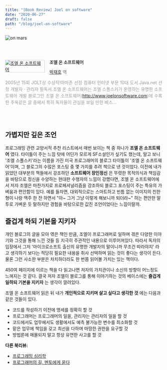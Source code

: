 ```yaml
---
title: "[Book Review] Joel on software"
date: "2020-06-27"
draft: false
path: "/blog/joel-on-software"
---
```


![on mars](https://images.unsplash.com/photo-1571769267292-e24dfadebbdc?ixlib=rb-1.2.1&ixid=eyJhcHBfaWQiOjEyMDd9&auto=format&fit=crop&w=1067&q=80)

<br /><br /><div style="clear:left;text-align:left;"><div style="float:left;margin:0 15px 5px 0;"><a href="http://www.yes24.com/Product/Goods/1469763" style="display:inline-block;overflow:hidden;border:solid 1px #ccc;" target="_blank"><img style="margin:-1px;vertical-align:top;" src="http://image.yes24.com/goods/1469763/M" border="0" alt="조엘 온 소프트웨어 "></a></div><div><p style="line-height:1.2em;color:#333;font-size:14px;font-weight:bold;">조엘 온 소프트웨어 </p><p style="margin-top:5px;line-height:1.2em;color:#666;"><a href="http://www.yes24.com/SearchCorner/Result?domain=ALL&author_yn=Y&query=&auth_no=233699" target="_blank">박재호</a> 역</p><p style="margin-top:14px;line-height:1.5em;text-align:justify;color:#999;">2005년 15회 JOLT상 수상작!아마존 선정 컴퓨터 인터넷 부문 10대 도서.Java.net 선정 개발자 &#183; 관리자 필독서.조엘 온 소프트웨어는 조엘 스폴스키가 운영하는 유명한 소프트웨어 개발 블로그인 조엘 온 소프트웨어(http://www.joelonsoftware.com)에 수록한 주옥같은 글 중에서 특히 독자들이 관심을 보일 만한 베스...</p></div></div><br /><br />

## 가볍지만 깊은 조언
프로그래밍 관련 교양서적 추천 리스트에서 매번 보이는 책 중 하나가 **조엘 온 소프트웨어** 였다.
타이틀이 주는 느낌 탓에 어딘가 모르게 SF소설인가 싶기도 했는데, 알고 보니 '조엘 스폴스키'라는 이름을 가진 미국 프로그래머의 블로그 타이틀이 '조엘 온 소프트웨어'이며, 그 블로그의 수많은 포스팅 중 몇 가지를 추려 책으로 낸 것이었다.
이전에 내가 읽었던 대부분의 책들에서 강조하던 **소프트웨어 장인정신** 은 뚜렷한 목적의식과 책임감을 바탕으로 정신을 수양하는 현대판 수행자의 느낌이 강헀다면, 조엘 온 소프트웨어에서 저자 조엘은 마찬가지로 프로페셔널리즘을 강조하되 블로그 포스팅이 주는 특유의 가벼움과 편안함이 있다. 예를 들자면, 대외적으로는 스마트하고 빈틈 없는 이미지의 친한 형이 나랑 맥주 한 잔 하면서 "아~ 그거 그냥 이렇게 해보니까 되더라~" 하는 편안한 말투로 가벼운 듯 말하지만 경험을 바탕으로한 값진 조언이었다는 느낌이랄까.

## 즐겁게 하되 기본을 지키자
개인 블로그의 글을 모아 엮은 책인 만큼, 조엘이 프로그래머로 일하며 겪은 다양한 이야기와 그것을 통해 느낀 것들 등 지극히 주관적인 내용으로 이루어져있다. 따라서 독자의 입장에서 그저 '마이크로소프트 출신의 유명한 개발자의 말이니까 무조건 따라야지' 라고 생각하기 보다는 적당히 필요한 내용을 취사 선택하며 읽는 것이 좋다는 생각이 든다. 물론 그런 사소한 부분은 차치하더라도 한 번쯤 읽어볼 가치는 있는 책이다.

450여 페이지에 이르는 책을 다 읽고나면 저자의 가치관이나 소신의 방향이 어느정도 느껴지는 것 같다. 결국 저자 조엘이 블로그를 통해 이야기하는 것의 베이스에는 **즐겁게 일하되 기본을 지키자** 는 생각이 깔려있다.

조엘 온 소프트웨어 읽은 뒤 내가 **개인적으로 지키며 살고 싶다고 생각한 것** 에는 다음과 같은 것들이 있다.

- 코드를 작성하기 이전에 명세를 정확히 할 것
- 프로그래머는 프로그래머의 일을, 관리자는 관리자의 일을 할 것
- 코드에서도 업무에서도 생활에서도 예측 불가능한 변수를 최소화할 것
- 맡은 업무에 책임을 갖고 최선을 다하며 마땅한 권한을 요구할 것
- 방법론에 매몰되지 말고 항상 유연한 사고를 할 것

**다른 북리뷰:**
- [프로그래밍 심리학](https://codeameba.netlify.app/blog/phychology-of-programming)
- [프로그래머의 길, 멘토에게 묻다](https://codeameba.netlify.app/blog/apprenticeship-patterns)